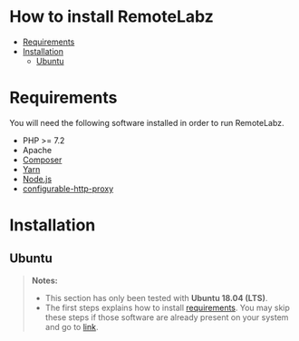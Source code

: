 How to install RemoteLabz
=========================

- [Requirements](#requirements)
- [Installation](#installation)
    - [Ubuntu](#ubuntu)

Requirements
============

You will need the following software installed in order to run RemoteLabz.
- PHP >= 7.2
- Apache
- [Composer](https://getcomposer.org/download/)
- [Yarn](https://yarnpkg.com/en/docs/install#debian-stable)
- [Node.js](https://nodejs.org/en/download/package-manager/)
- [configurable-http-proxy](https://github.com/jupyterhub/configurable-http-proxy#install)

Installation
============

Ubuntu
--------------

> **Notes:**
> - This section has only been tested with **Ubuntu 18.04 (LTS)**.
> - The first steps explains how to install [requirements](#requirements). You may skip these steps if those software are already present on your system and go to [link](link).

